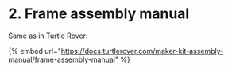 # 2. Frame assembly manual

Same as in Turtle Rover:

{% embed url="https://docs.turtlerover.com/maker-kit-assembly-manual/frame-assembly-manual" %}



